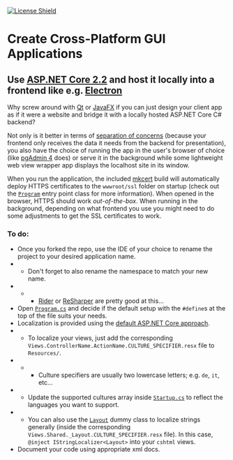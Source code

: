 [![License Shield](https://img.shields.io/badge/license-BSD%203--Clause-brightgreen?style=flat-square)](https://github.com/GlitchedPolygons/asp.net-core-2.2-cross-platform-gui/blob/master/LICENSE)

# Create Cross-Platform GUI Applications 
## Use [ASP.NET Core 2.2](https://dotnet.microsoft.com/) and host it locally into a frontend like e.g. [Electron](https://github.com/electron/electron)

Why screw around with [Qt](https://www.qt.io) or [JavaFX](https://openjfx.io/) if you can just design your client app 
as if it were a website and bridge it with a locally hosted ASP.NET Core C# backend?

Not only is it better in terms of [separation of concerns](https://en.wikipedia.org/wiki/Separation_of_concerns)
(because your frontend only receives the data it needs from the backend for presentation), 
you also have the choice of running the app in the user's browser of choice (like [pgAdmin 4](https://www.pgadmin.org/) does)
or serve it in the background while some lightweight web view wrapper app displays the localhost site in its window.

When you run the application, the included [mkcert](https://github.com/FiloSottile/mkcert) build will automatically deploy HTTPS certificates to the `wwwroot/ssl` folder on startup (check out the [`Program`](https://github.com/GlitchedPolygons/asp.net-core-2.2-cross-platform-gui/blob/master/src/Program.cs) entry point class for more information). When opened in the browser, HTTPS should work _out-of-the-box_. When running in the background, depending on what frontend you use you might need to do some adjustments to get the SSL certificates to work.

### To do:
* Once you forked the repo, use the IDE of your choice to rename the project to your desired application name.
* * Don't forget to also rename the namespace to match your new name. 
* * * [Rider](https://www.jetbrains.com/rider/) or [ReSharper](https://www.jetbrains.com/resharper/) are pretty good at this...
* Open [`Program.cs`](https://github.com/GlitchedPolygons/asp.net-core-2.2-cross-platform-gui/blob/master/src/Program.cs) and decide if the default setup with the `#define`s at the top of the file suits your needs.
* Localization is provided using the [default ASP.NET Core approach](https://docs.microsoft.com/en-us/aspnet/core/fundamentals/localization?view=aspnetcore-2.2).
* * To localize your views, just add the corresponding `Views.ControllerName.ActionName.CULTURE_SPECIFIER.resx` file to `Resources/`.
* * * Culture specifiers are usually two lowercase letters; e.g. `de`, `it`, etc...
* * Update the supported cultures array inside [`Startup.cs`](https://github.com/GlitchedPolygons/asp.net-core-2.2-cross-platform-gui/blob/master/src/Startup.cs) to reflect the languages you want to support.
* * You can also use the [`Layout`](https://github.com/GlitchedPolygons/asp.net-core-2.2-cross-platform-gui/blob/master/src/Models/Dummies/Layout.cs) dummy class to localize strings generally (inside the corresponding `Views.Shared._Layout.CULTURE_SPECIFIER.resx` file). In this case, `@inject IStringLocalizer<Layout>` into your `cshtml` views.
* Document your code using appropriate xml docs.
